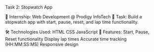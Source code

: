 Task 2: Stopwatch App 

🚀 Internship: Web Development @ Prodigy InfoTech
📁 Task: Build a stopwatch app with start, pause, reset, and lap time functionality. 

🛠️ Technologies Used:
HTML
CSS
JavaScript
🧠 Features:
Start, Pause, Reset functionality
Display lap times
Accurate time tracking (HH:MM:SS:MS)
Responsive design
